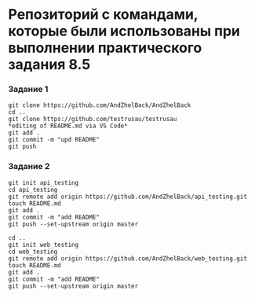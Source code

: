 #  Репозиторий с командами, которые были использованы при выполнении практического задания 8.5

### Задание 1

```git
git clone https://github.com/AndZhelBack/AndZhelBack
cd ..
git clone https://github.com/testrusau/testrusau
*editing of README.md via VS Code*
git add .
git commit -m "upd README"
git push
```
### Задание 2

```git
git init api_testing
cd api_testing
git remote add origin https://github.com/AndZhelBack/api_testing.git
touch README.md
git add .
git commit -m "add README"
git push --set-upstream origin master

cd ..
git init web_testing
cd web_testing
git remote add origin https://github.com/AndZhelBack/web_testing.git
touch README.md
git add .
git commit -m "add README"
git push --set-upstream origin master
```
